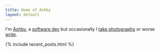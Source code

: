 ```yaml
---
title: Home of Ashby
layout: default
---
```


I'm [Ashby](/about/), a [software dev](https://github.com/JoshAshby) but occasionally I [take photographs](/photos/) or worse [write](/posts/).

{% include recent_posts.html %}
